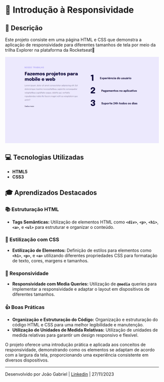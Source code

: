 # 📱 Introdução à Responsividade

## **📝 Descrição**

Este projeto consiste em uma página HTML e CSS que demonstra a aplicação de responsividade para diferentes tamanhos de tela por meio da trilha Explorer na plataforma da Rocketseat🚀

![REsponsividade.png](/src/assets/Responsividade.png)

## **💻 Tecnologias Utilizadas**

- **HTML5**
- **CSS3**

## **🎓 Aprendizados Destacados**

### **📚 Estruturação HTML**

- **Tags Semânticas:** Utilização de elementos HTML como **`<div>`**, **`<p>`**, **`<h1>`**, **`<a>`**, e **`<ul>`** para estruturar e organizar o conteúdo.

### **🎨 Estilização com CSS**

- **Estilização de Elementos:** Definição de estilos para elementos como **`<h1>`**, **`<p>`**, e **`<a>`** utilizando diferentes propriedades CSS para formatação de texto, cores, margens e tamanhos.

### **📱 Responsividade**

- **Responsividade com Media Queries:** Utilização de **`@media`** queries para implementar a responsividade e adaptar o layout em dispositivos de diferentes tamanhos.

### **👍 Boas Práticas**

- **Organização e Estruturação do Código:** Organização e estruturação do código HTML e CSS para uma melhor legibilidade e manutenção.
- **Utilização de Unidades de Medida Relativas:** Utilização de unidades de medida relativas para garantir um design responsivo e flexível.

O projeto oferece uma introdução prática e aplicada aos conceitos de responsividade, demonstrando como os elementos se adaptam de acordo com a largura da tela, proporcionando uma experiência consistente em diversos dispositivos.

---

Desenvolvido por João Gabriel | [Linkedin](https://www.linkedin.com/in/jgabriel522/) | 27/11/2023


